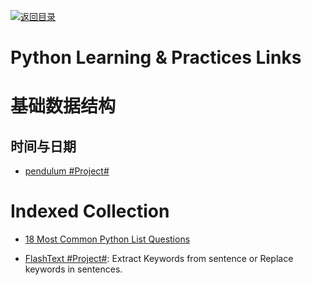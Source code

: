 [![返回目录](https://user-images.githubusercontent.com/5803001/38079637-ff0abcf0-3371-11e8-9b76-ad651620afc7.jpg)](https://github.com/wxyyxc1992/Awesome-Links)

# Python Learning & Practices Links

# 基础数据结构

## 时间与日期

* [pendulum #Project# ](https://github.com/sdispater/pendulum)

# Indexed Collection

* [18 Most Common Python List Questions](https://www.datacamp.com/community/tutorials/18-most-common-python-list-questions-learn-python#gs.gZLIerk)

* [FlashText #Project#](https://github.com/vi3k6i5/flashtext): Extract Keywords from sentence or Replace keywords in sentences.
